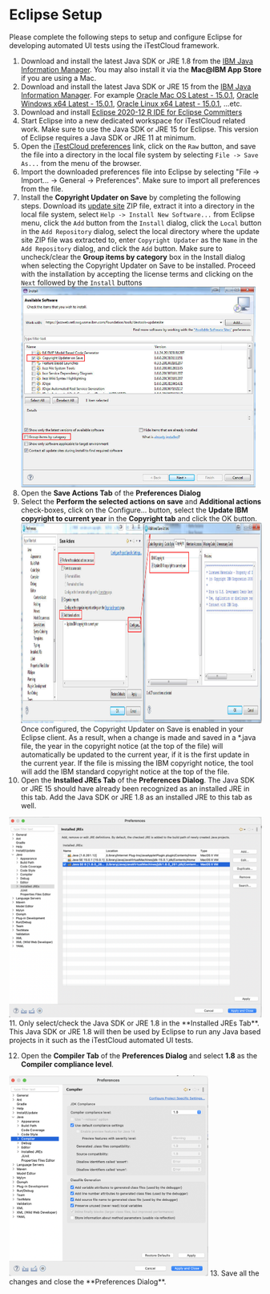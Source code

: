 # Eclipse Setup
Please complete the following steps to setup and configure Eclipse for developing automated UI tests using the iTestCloud framework. 

1. Download and install the latest Java SDK or JRE 1.8 from the [IBM Java Information Manager](http://w3.hursley.ibm.com/java/jim/jim/index.html). You may also install it via the **Mac@IBM App Store** if you are using a Mac. 
2. Download and install the latest Java SDK or JRE 15 from the [IBM Java Information Manager](http://w3.hursley.ibm.com/java/jim/jim/index.html). For example [Oracle Mac OS Latest - 15.0.1](http://w3.hursley.ibm.com/java/jim/oraclejdks/latest/oraclemacoslatest/1501/index.html), [Oracle Windows x64 Latest - 15.0.1](http://w3.hursley.ibm.com/java/jim/oraclejdks/latest/oraclewindowsx64latest/1501/index.html), [Oracle Linux x64 Latest - 15.0.1](http://w3.hursley.ibm.com/java/jim/oraclejdks/latest/oraclelinuxx64latest/1501/index.html), ...etc.
3. Download and install [Eclipse 2020-12 R IDE for Eclipse Committers](https://www.eclipse.org/downloads/packages/release/2020-12/r/eclipse-ide-eclipse-committers)
4. Start Eclipse into a new dedicated workspace for iTestCloud related work. Make sure to use the Java SDK or JRE 15 for Eclipse. This version of Eclipse requires a Java SDK or JRE 11 at minimum.
5. Open the [iTestCloud preferences](../artifacts/preferences.epf) link, click on the `Raw` button, and save the file into a directory in the local file system by selecting `File -> Save As...` from the menu of the browser.
6. Import the downloaded preferences file into Eclipse by selecting "File -> Import... -> General -> Preferences". Make sure to import all preferences from the file. 
7. Install the **Copyright Updater on Save** by completing the following steps. Download its [update site](../artifacts/copyrightsaveaction.zip) ZIP file, extract it into a directory in the local file system, select `Help -> Install New Software...` from Eclipse menu, click the `Add` button from the `Install` dialog, click the `Local` button in the `Add Repository` dialog, select the local directory where the update site ZIP file was extracted to, enter `Copyright Updater` as the `Name` in the `Add Repository` dialog, and click the `Add` button. Make sure to uncheck/clear the **Group items by category** box in the Install dialog when selecting the Copyright Updater on Save to be installed. Proceed with the installation by accepting the license terms and clicking on the `Next` followed by the `Install` buttons</br>
    <img src="../images/copyright_install.jpg" alt="Install Dialog" height="400"/>
8. Open the **Save Actions Tab** of the **Preferences Dialog**
9. Select the **Perform the selected actions on save** and **Additional actions** check-boxes, click on the Configure... button, select the **Update IBM copyright to current year** in the **Copyright tab** and click the OK button.
   <img src="../images/copyright_configuration.jpg" alt="Configuring Copyright Updater on Save" height="400"/>
Once configured, the Copyright Updater on Save is enabled in your Eclipse client. As a result, when a change is made and saved in a *.java file, the year in the copyright notice (at the top of the file)  will automatically be updated to the current year, if it is the first update in the current year. If the file is missing the IBM copyright notice, the tool will add the IBM standard copyright notice at the top of the file.
10. Open the **Installed JREs Tab** of the **Preferences Dialog**. The Java SDK or JRE 15 should have already been recognized as an installed JRE in this tab. Add the Java SDK or JRE 1.8 as an installed JRE to this tab as well. 
   <img src="../images/installed_jres_tab.png" alt="Installed JREs Tab" height="400"/>
11. Only select/check the Java SDK or JRE 1.8 in the **Installed JREs Tab**. This Java SDK or JRE 1.8 will then be used by Eclipse to run any Java based projects in it such as the iTestCloud automated UI tests.

12. Open the **Compiler Tab** of the **Preferences Dialog** and select **1.8** as the **Compiler compliance level**.
   <img src="../images/compiler_tab.png" alt="Compiler Tab" height="400"/>
13. Save all the changes and close the **Preferences Dialog**.